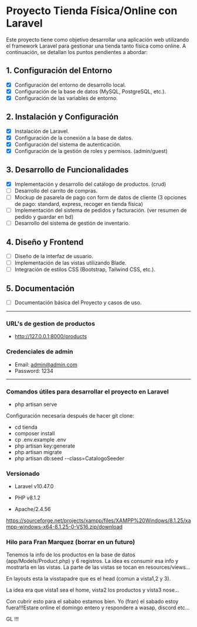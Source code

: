 # Proyecto Tienda Física/Online con Laravel

Este proyecto tiene como objetivo desarrollar una aplicación web utilizando el framework Laravel para gestionar una tienda tanto física como online. A continuación, se detallan los puntos pendientes a abordar:

## 1. Configuración del Entorno

- [x] Configuración del entorno de desarrollo local.
- [x] Configuración de la base de datos (MySQL, PostgreSQL, etc.).
- [x] Configuración de las variables de entorno.

## 2. Instalación y Configuración

- [x] Instalación de Laravel.
- [x] Configuración de la conexión a la base de datos.
- [x] Configuración del sistema de autenticación.
- [x] Configuración de la gestión de roles y permisos. (admin/guest)

## 3. Desarrollo de Funcionalidades

- [x] Implementación y desarrollo del catálogo de productos. (crud)
- [ ] Desarrollo del carrito de compras.
- [ ] Mockup de pasarela de pago con form de datos de cliente (3 opciones de pago: standard, express, recoger en tienda física)
- [ ] Implementación del sistema de pedidos y facturación. (ver resumen de pedido y guardar en bd)
- [ ] Desarrollo del sistema de gestión de inventario.

## 4. Diseño y Frontend

- [ ] Diseño de la interfaz de usuario.
- [ ] Implementación de las vistas utilizando Blade.
- [ ] Integración de estilos CSS (Bootstrap, Tailwind CSS, etc.).

## 5. Documentación

- [ ] Documentación básica del Proyecto y casos de uso.

---

### URL's de gestion de productos

- http://127.0.0.1:8000/products

### Credenciales de admin

- Email: admin@admin.com
- Password: 1234

---

### Comandos útiles para desarrollar el proyecto en Laravel

- php artisan serve

Configuración necesaria después de hacer git clone:

  - cd tienda
  - composer install
  - cp .env.example .env
  - php artisan key:generate
  - php artisan migrate
  - php artisan db:seed --class=CatalogoSeeder

### Versionado

- Laravel v10.47.0
  
- PHP v8.1.2
- Apache/2.4.56

https://sourceforge.net/projects/xampp/files/XAMPP%20Windows/8.1.25/xampp-windows-x64-8.1.25-0-VS16.zip/download

### Hilo para Fran Marquez (borrar en un futuro)

Tenemos la info de los productos en la base de datos (app/Models/Product.php) y 6 registros.
La idea es consumir esa info y mostrarla en las vistas. La parte de las vistas se tocan en resources/views...

En layouts esta la visstapadre que es el head (comun a vista1,2 y 3).

La idea era que vista1 sea el home, vista2 los productos y vista3 nose...

Con cubrir esto para el sababo estamos bien. Yo (fran) el sabado estoy fuera!!!Estare online el domingo entero y respondere a wasap, discord etc...

GL !!!